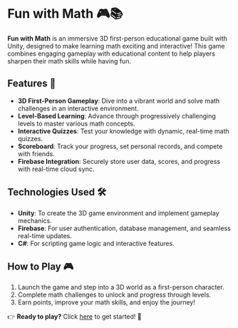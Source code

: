 # Fun with Math 🎮📚

**Fun with Math** is an immersive 3D first-person educational game built with Unity, designed to make learning math exciting and interactive! This game combines engaging gameplay with educational content to help players sharpen their math skills while having fun. 

## Features 🚀
- **3D First-Person Gameplay**: Dive into a vibrant world and solve math challenges in an interactive environment.
- **Level-Based Learning**: Advance through progressively challenging levels to master various math concepts.
- **Interactive Quizzes**: Test your knowledge with dynamic, real-time math quizzes.
- **Scoreboard**: Track your progress, set personal records, and compete with friends.
- **Firebase Integration**: Securely store user data, scores, and progress with real-time cloud sync.

## Technologies Used 🛠️
- **Unity**: To create the 3D game environment and implement gameplay mechanics.
- **Firebase**: For user authentication, database management, and seamless real-time updates.
- **C#**: For scripting game logic and interactive features.

## How to Play 🎮
1. Launch the game and step into a 3D world as a first-person character.
2. Complete math challenges to unlock and progress through levels.
3. Earn points, improve your math skills, and enjoy the journey! 

👉 **Ready to play?** Click [here](https://hamirulsyakir.github.io/FunWithMath-FYP/) to get started! 🎉
